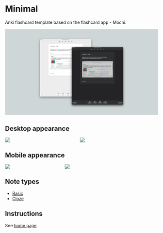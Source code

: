 # Minimal

Anki flashcard template based on the flashcard app - Mochi.

![banner](../../assets/screenshots/minimal-banner.png)

## Desktop appearance

<div style="display:flex; flex-flow:row wrap;">
  <img src="https://github.com/burtmacklin23/anki-templates/blob/main/assets/screenshots/minimal-desktop-light.png" width="49%">
  <img src="https://github.com/burtmacklin23/anki-templates/blob/main/assets/screenshots/minimal-desktop-dark.png" width="49%">
</div>

## Mobile appearance
<div style="display:flex; flex-flow:row wrap;">
  <img src="https://github.com/burtmacklin23/anki-templates/blob/main/assets/screenshots/minimal-mobile-light.png" width="39%">
  <img src="https://github.com/burtmacklin23/anki-templates/blob/main/assets/screenshots/minimal-mobile-dark.png" width="39%">
</div>

## Note types

-   [Basic](./minimal-basic)
-   [Cloze](./minimal-cloze)

## Instructions
See [home page](../../README.md/#instructions)
